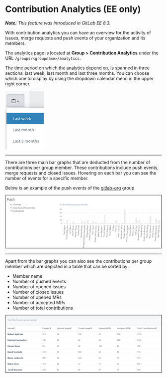 # Contribution Analytics (EE only)

_**Note:** This feature was introduced in GitLab EE 8.3._

With contribution analytics you can have an overview for the activity of
issues, merge requests and push events of your organization and its members.

The analytics page is located at **Group > Contribution Analytics**
under the URL `/groups/<groupname>/analytics`.

The time period on which the analytics depend on, is spanned in three sections:
last week, last month and last three months. You can choose which one to
display by using the dropdown calendar menu in the upper right corner.

![Contribution analytics choose period](img/group_stats_cal.png)

---

There are three main bar graphs that are deducted from the number of
contributions per group member. These contributions include push events, merge
requests and closed issues. Hovering on each bar you can see the number of
events for a specific member.

Below is an example of the push events of the
[gitlab-org](https://gitlab.com/groups/gitlab-org/analytics) group.

![Contribution analytics bar graphs](img/group_stats_graph.png)

---

Apart from the bar graphs you can also see the contributions per group member
which are depicted in a table that can be sorted by:

* Member name
* Number of pushed events
* Number of opened issues
* Number of closed issues
* Number of opened MRs
* Number of accepted MRs
* Number of total contributions

![Contribution analytics contributions table](img/group_stats_table.png)
